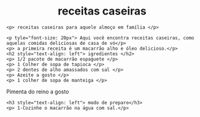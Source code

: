  <!DOCTYPE html>
<html lang = "pt-br">
  <head> 
      <meta charset="UTF-8">
     <title>receitinhas caseiras</title>
     <link rel="stylesheet" href="style.css">
  </head>
  <body>
    <h1 style="text-align: center">receitas caseiras</h1>
  
    <p> receitas caseiras para aquele almoço em família </p>
  
    <p tyle="font-size: 20px"> Aqui você encontra receitas caseiras, como aquelas comidas deliciosas de casa de vó</p>
    <p> a primeira receita é um macarrão alho e óleo delicioso.</p>
    <h2 style="text-align: left"> igredientes </h2>
    <p> 1/2 pacote de macarrão espaguete </p>
    <p> 1 Colher de sopa de tapioca </p>
    <p> 2 dentes de alho amassados com sal </p>
    <p> Azeite a gosto </p>
    <p> 1 colher de sopa de manteiga </p>
   <p> Pimenta do reino a gosto </p>


    
    <h3 style="text-align: left"> modo de preparo</h3>
    <p> 1-Cozinhe o macarrão na água com sal.</p>
  
   
  </body>
  </html>
  

